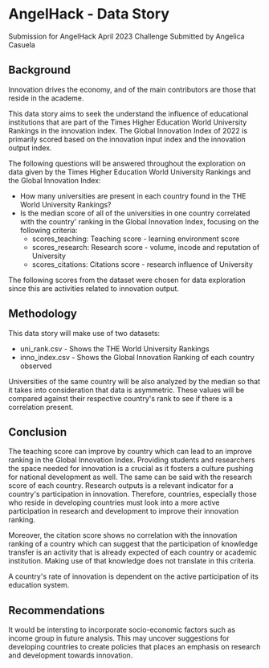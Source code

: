# AngelHack - Data Story
Submission for AngelHack April 2023 Challenge
Submitted by Angelica Casuela

## Background

Innovation drives the economy, and of the main contributors are those that reside in the academe. 

This data story aims to seek the understand the influence of educational institutions that are part of the Times Higher Education World University Rankings in the innovation index. The Global Innovation Index of 2022 is primarily scored based on the innovation input index and the innovation output index. 

The following questions will be answered throughout the exploration on data given by the Times Higher Education World University Rankings and the Global Innovation Index:
- How many universities are present in each country found in the THE World University Rankings?
- Is the median score of all of the universities in one country correlated with the country' ranking in the Global Innovation Index, focusing on the following criteria:
    - scores_teaching: Teaching score - learning environment score
    - scores_research: Research score - volume, incode and reputation of University
    - scores_citations: Citations score - research influence of University
    
The following scores from the dataset were chosen for data exploration since this are activities related to innovation output. 


## Methodology

This data story will make use of two datasets: 
- uni_rank.csv - Shows the THE World University Rankings
- inno_index.csv - Shows the Global Innovation Ranking of each country observed

Universities of the same country will be also analyzed by the median so that it takes into consideration that data is asymmetric. These values will be compared against their respective country's rank to see if there is a correlation present. 

## Conclusion

The teaching score can improve by country which can lead to an improve ranking in the Global Innovation Index. Providing students and researchers the space needed for innovation is a crucial as it fosters a culture pushing for national development as well. The same can be said with the research score of each country. Research outputs is a relevant indicator for a country's participation in innovation. Therefore, countries, especially those who reside in developing countries must look into a more active participation in research and development to improve their innovation ranking. 

Moreover, the citation score shows no correlation with the innovation ranking of a country which can suggest that the participation of knowledge transfer is an activity that is already expected of each country or academic institution. Making use of that knowledge does not translate in this criteria. 

A country's rate of innovation is dependent on the active participation of its education system. 

## Recommendations

It would be intersting to incorporate socio-economic factors such as income group in future analysis. This may uncover suggestions for developing countries to create policies that places an emphasis on research and development towards innovation. 
